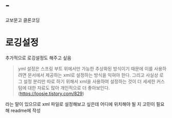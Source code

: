# -
교보문고 클론코딩


# 로깅설정
추가적으로 로깅설정도 해주고 싶음

> yml 설정은 스프링 부트 위에서만 가능한 추상화된 방식이기 때문에 이를 사용하려면 문서에서 제공하는 xml로 설정하는 방식을 익혀야 한다. 그리고 사실상 로그 설정 분리만 따로 하기 위해서 xml을 사용하여 설정하는 것이 더 세세한 커스텀에 대한 자료도 많아 개인적으로 더 좋아보인다.
(https://loosie.tistory.com/829)
>

라는 말이 있으므로 xml 파일로 설정해보고 싶은데 어디에 위치해야 될 지 고민이 필요해 readme에 작성
